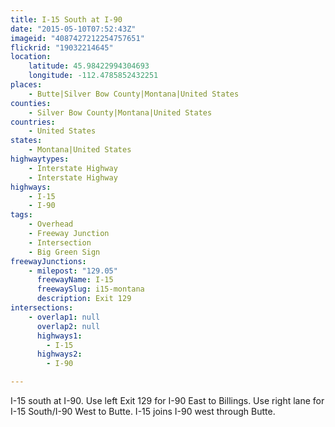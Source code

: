 ```yaml
---
title: I-15 South at I-90
date: "2015-05-10T07:52:43Z"
imageid: "4087427212254757651"
flickrid: "19032214645"
location:
    latitude: 45.98422994304693
    longitude: -112.4785852432251
places:
    - Butte|Silver Bow County|Montana|United States
counties:
    - Silver Bow County|Montana|United States
countries:
    - United States
states:
    - Montana|United States
highwaytypes:
    - Interstate Highway
    - Interstate Highway
highways:
    - I-15
    - I-90
tags:
    - Overhead
    - Freeway Junction
    - Intersection
    - Big Green Sign
freewayJunctions:
    - milepost: "129.05"
      freewayName: I-15
      freewaySlug: i15-montana
      description: Exit 129
intersections:
    - overlap1: null
      overlap2: null
      highways1:
        - I-15
      highways2:
        - I-90

---
```

I-15 south at I-90.  Use left Exit 129 for I-90 East to Billings.  Use right lane for I-15 South/I-90 West to Butte.  I-15 joins I-90 west through Butte.